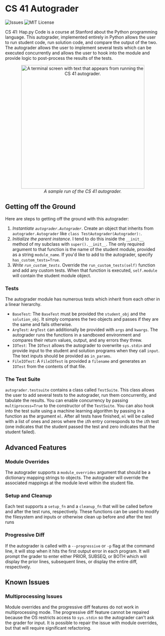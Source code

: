 # CS 41 Autograder

![Issues](https://img.shields.io/github/issues/stanfordpython/autograder) ![MIT License](https://img.shields.io/github/license/stanfordpython/autograder)

CS 41: Hap.py Code is a course at Stanford about the Python programming language. This autograder, implemented entirely in Python allows the user to run student code, run solution code, and compare the output of the two. The autograder allows the user to implement several tests which can be executed concurrently and allows the user to hook into the module and provide logic to post-process the results of the tests.

<p align="center">
  <img height="400" alt="A terminal screen with text that appears from running the CS 41 autograder." src="https://i.ibb.co/W3mxdzD/autograder-img.png" /><br />
  <i>A sample run of the CS 41 autograder.</i>
</p>

## Getting off the Ground
Here are steps to getting off the ground with this autograder:
1. *Instantiate `autograder.Autograder`*. Create an object that inherits from `autograder.Autograder` like `class TestAutograder(Autograder):`.
2. *Initialize the parent instance*. I tend to do this inside the `__init__` method of my subclass with `super().__init__`. The only required argument to that function is the name of the student module, provided as a string `module_name`. If you'd like to add to the autograder, specify `has_custom_tests=True`.
3. *Write `run_custom_tests`*. Override the `run_custom_tests(self)` function and add any custom tests. When that function is executed, `self.module` will contain the student module object.

### Tests
The autograder module has numerous tests which inherit from each other in a linear hierarchy.
* `BaseTest`: The `BaseTest` must be provided the `student_obj` and the `solution_obj`. It simply compares the two objects and passes if they are the same and fails otherwise.
* `ArgTest`: `ArgTest` can additionally be provided with `args` and `kwargs`. The autograder runs the functions in a sandboxed environment and compares their return values, output, and any errors they threw.
* `IOTest`: The `IOTest` allows the autograder to overwrite `sys.stdin` and provide input to the student and solution programs when they call `input`. The text inputs should be provided as `in_params`.
* `FileIOTest`: A `FileIOTest` is provided a `filename` and generates an `IOTest` from the contents of that file.

### The Test Suite
`autograder.testsuite` contains a class called `TestSuite`. This class allows the user to add several tests to the autograder, run them concurrently, and tabulate the results. You can enable concurrency by passing `multiprocess=True` to the constructor of the `TestSuite`. You can also hook into the test suite using a machine learning algorithm by passing in a function as the argument `ml`. After all tests have finished, `ml` will be called with a list of ones and zeros where the `i`th entry corresponds to the `i`th test (one indicates that the student passed the test and zero indicates that the student failed).

## Advanced Features
### Module Overrides
The autograder supports a `module_overrides` argument that should be a dictionary mapping strings to objects. The autograder will override the associated mappings at the module level within the student file.

### Setup and Cleanup
Each test supports a `setup_fn` and a `cleanup_fn` that will be called before and after the test runs, respectively. These functions can be used to modify the filesystem and inputs or otherwise clean up before and after the test runs

### Progressive Diff
If the autograder is called with a `--progressive` or `-p` flag at the command line, it will stop when it hits the first output error in each program. It will prompt the grader to enter either PRIOR, SUBSEQ, or BOTH which will display the prior lines, subsequent lines, or display the entire diff, respectively.

## Known Issues
### Multiprocessing Issues
Module overrides and the progressive diff features do not work in multiprocessing mode. The progressive diff feature cannot be repaired because the OS restricts access to `sys.stdin` so the autograder can't ask the grader for input. It is possible to repair the issue with module overrides, but that will require significant refactoring.
